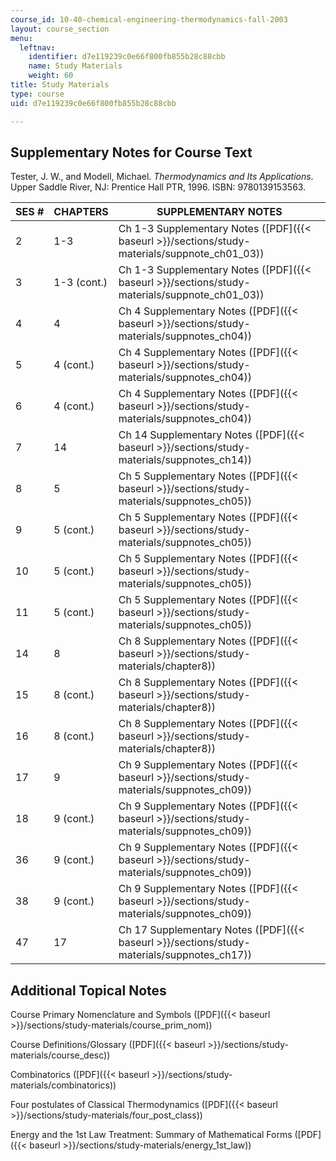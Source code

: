 ```yaml
---
course_id: 10-40-chemical-engineering-thermodynamics-fall-2003
layout: course_section
menu:
  leftnav:
    identifier: d7e119239c0e66f800fb855b28c88cbb
    name: Study Materials
    weight: 60
title: Study Materials
type: course
uid: d7e119239c0e66f800fb855b28c88cbb

---
```


Supplementary Notes for Course Text
-----------------------------------

Tester, J. W., and Modell, Michael. _Thermodynamics and Its Applications_. Upper Saddle River, NJ: Prentice Hall PTR, 1996. ISBN: 9780139153563.

| SES # | CHAPTERS | SUPPLEMENTARY NOTES |
| --- | --- | --- |
| 2 | 1-3 | Ch 1-3 Supplementary Notes ([PDF]({{< baseurl >}}/sections/study-materials/suppnote_ch01_03)) |
| 3 | 1-3 (cont.) | Ch 1-3 Supplementary Notes ([PDF]({{< baseurl >}}/sections/study-materials/suppnote_ch01_03)) |
| 4 | 4 | Ch 4 Supplementary Notes ([PDF]({{< baseurl >}}/sections/study-materials/suppnotes_ch04)) |
| 5 | 4 (cont.) | Ch 4 Supplementary Notes ([PDF]({{< baseurl >}}/sections/study-materials/suppnotes_ch04)) |
| 6 | 4 (cont.) | Ch 4 Supplementary Notes ([PDF]({{< baseurl >}}/sections/study-materials/suppnotes_ch04)) |
| 7 | 14 | Ch 14 Supplementary Notes ([PDF]({{< baseurl >}}/sections/study-materials/suppnotes_ch14)) |
| 8 | 5 | Ch 5 Supplementary Notes ([PDF]({{< baseurl >}}/sections/study-materials/suppnotes_ch05)) |
| 9 | 5 (cont.) | Ch 5 Supplementary Notes ([PDF]({{< baseurl >}}/sections/study-materials/suppnotes_ch05)) |
| 10 | 5 (cont.) | Ch 5 Supplementary Notes ([PDF]({{< baseurl >}}/sections/study-materials/suppnotes_ch05)) |
| 11 | 5 (cont.) | Ch 5 Supplementary Notes ([PDF]({{< baseurl >}}/sections/study-materials/suppnotes_ch05)) |
| 14 | 8 | Ch 8 Supplementary Notes ([PDF]({{< baseurl >}}/sections/study-materials/chapter8)) |
| 15 | 8 (cont.) | Ch 8 Supplementary Notes ([PDF]({{< baseurl >}}/sections/study-materials/chapter8)) |
| 16 | 8 (cont.) | Ch 8 Supplementary Notes ([PDF]({{< baseurl >}}/sections/study-materials/chapter8)) |
| 17 | 9 | Ch 9 Supplementary Notes ([PDF]({{< baseurl >}}/sections/study-materials/suppnotes_ch09)) |
| 18 | 9 (cont.) | Ch 9 Supplementary Notes ([PDF]({{< baseurl >}}/sections/study-materials/suppnotes_ch09)) |
| 36 | 9 (cont.) | Ch 9 Supplementary Notes ([PDF]({{< baseurl >}}/sections/study-materials/suppnotes_ch09)) |
| 38 | 9 (cont.) | Ch 9 Supplementary Notes ([PDF]({{< baseurl >}}/sections/study-materials/suppnotes_ch09)) |
| 47 | 17 | Ch 17 Supplementary Notes ([PDF]({{< baseurl >}}/sections/study-materials/suppnotes_ch17)) 

Additional Topical Notes
------------------------

Course Primary Nomenclature and Symbols ([PDF]({{< baseurl >}}/sections/study-materials/course_prim_nom))

Course Definitions/Glossary ([PDF]({{< baseurl >}}/sections/study-materials/course_desc))

Combinatorics ([PDF]({{< baseurl >}}/sections/study-materials/combinatorics))

Four postulates of Classical Thermodynamics ([PDF]({{< baseurl >}}/sections/study-materials/four_post_class))

Energy and the 1st Law Treatment: Summary of Mathematical Forms ([PDF]({{< baseurl >}}/sections/study-materials/energy_1st_law))
